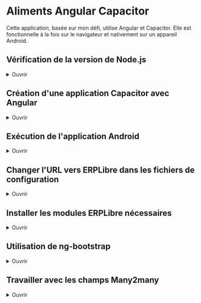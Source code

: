 # Aliments Angular Capacitor

Cette application, basée sur mon défi, utilise Angular et Capacitor. Elle est fonctionnelle à la fois sur le navigateur et nativement sur un appareil Android.

## Vérification de la version de Node.js

<details>
	<summary>Ouvrir</summary>

<br>Il faut s'assurer d'avoir une version de Node.js supportée par Angular.<br><br>
Pour vérifier si votre version est compatible, vous pouvez faire la commande `ng version`.
Si vous recevez un message vous disant que votre version de Node.js n'est pas compatible avec Angular, il est recommandé de changer de version.

[Cet article] offre quelques options pour installer Node.js.

</details>

## Création d'une application Capacitor avec Angular

<details>
	<summary>Ouvrir</summary>

<br>Si l'application a déjà été créée, il n'est pas nécessaire de faire l'installation. Vous pouvez [passer aux prochaines sections](#exécution-de-lapplication-android).

Il faut débuter par une application Angular. Pour cet exemple, j'ai utilisé [Angular CLI](https://angular.io/tutorial/tour-of-heroes/toh-pt0#create-a-new-workspace-and-an-initial-application).

La première commande crée le dossier de projet Angular dans le répertoire courant.

```
ng new nom_du_projet
```

On peut ensuite aller dans le nouveau répertoire du projet et exécuter l'application générée par Angular CLI:

```
cd nom_du_projet
ng serve --open
```

Dans cet exemple, `--open` ouvre l'application dans le navigateur.

Ensuite, en suivant [ce guide officiel](https://capacitorjs.com/solution/angular), on ajoute Capacitor au projet Angular et on installe Android.

La première commande de cette étape est d'installer capacitor avec Angular:

```
ng add @capacitor/angular
```

Il faut ensuite installer les plateformes qu'on veut supporter au projet. Dans notre cas, puisqu'on utilise Android, on peut faire:

```
npm i @capacitor/android
npx cap add android
```

Pour construire l'application et pour copier les fichiers vers Android Studio, on peut exécuter cette commande:

```
npm run build
npx cap sync
```

Pour ouvrir Android Studio, on peut exécuter:

```
npx cap open android
```

</details>

## Exécution de l'application Android

<details>
	<summary>Ouvrir</summary>

<br>Pour exécuter l'application Android, il faut avoir installé la plateforme Android dans le projet. Si ce n'a pas été fait suite à la lecture du guide mentionné ci-dessus, [ce guide officiel](https://capacitorjs.com/docs/android#adding-the-android-platform) montre comment le faire et comment ouvrir Android Studio par la suite. [Ce guide officiel](https://developer.android.com/studio/install#linux) montre comment installer Android Studio.

</details>

## Changer l'URL vers ERPLibre dans les fichiers de configuration

<details>
	<summary>Ouvrir</summary>

<br>L'URL vers ERPLibre doit être changée dans les fichiers de configuration.
Les fichiers de configuration se trouvent dans `src/environments`.
Il y a un fichier pour l'environnement de développement et l'environnement de production.
Il faut aussi changer l'URL configurée dans `proxy.conf.json`.
Le proxy est démarré automatiquement lorsqu'on exécute l'application avec `ng serve` comme configuré dans `angular.json`.

</details>

## Installer les modules ERPLibre nécessaires

<details>
	<summary>Ouvrir</summary>

<br>Pour que l'application fonctionne, il faut installer deux modules dans ERPLibre.
Le premier est le module [restful](https://github.com/ajepe/odoo-addons/tree/12.0/restful) par ajepe.
Le deuxième est le module [rest](https://github.com/RafHuardTL/erplibre_addons/tree/12.0_rest).

</details>

## Utilisation de ng-bootstrap

<details>
	<summary>Ouvrir</summary>

<br>Afin de pouvoir faire la gestion des modals Bootstrap à l'intérieur des composants Angular, j'ai remplacé l'installation traditionnelle de Bootstrap par le module [ng-bootstrap](https://ng-bootstrap.github.io/#/home). Ce module permet de faire la manipulation de composants Bootstrap dans les fichiers TypeScript d'Angular. Le module permet aussi de faire certaines actions sur les modals à partir du HTML de nos composants, comme la fermeture ou la rejection des modals lorsqu'on clique sur les boutons de fermeture, par exemple.

</details>

## Travailler avec les champs Many2many

<details>
	<summary>Ouvrir</summary>

<br>Afin de faire des modifications avec les champs Many2many, nous devons formatter nos données d'une certaine manière et utiliser une fonctionnalité de l'API pour faire les modifications correctement.

Premièrement, dans ERPLibre, lorsqu'on veut faire des modifications à un champ Many2many, on doit choisir ce que les données qu'on envoie vont faire. Ce comportement est défini par un chiffre qui se trouve dans le tuple qu'on envoie à ERPLibre. [Ce guide](https://gist.github.com/hmrodrigues/aa532f41b5ffc1d85fcd0277a2a60911) montre les différents nombres possibles, leur signification et le formattage attendu de la part de ERPLibre. Puisque cette application utilise TypeScript, nous ne pouvons pas utiliser de tuples, mais puisque les tuples sont essentiellement des listes immuables, on peut utiliser des listes à la place. Alors, le code `[(6, 0, [29, 35])]` devient `[[6, 0, [29, 35]]]`.

Deuxièmement, lorsqu'on envoie une requête vers l'API, on doit suffixer les noms des champs relationnels avec `__api__` pour que l'envoi fonctionne. Alors, si on a un champ `aliments` dans le modèle `Recette`, on doit envoyer les données dans la requête avec le nom de champ `__api__aliments`.

</details>
